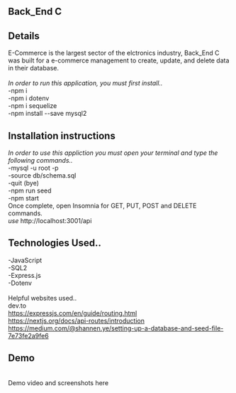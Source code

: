 ## Back_End C
## Details
E-Commerce is the largest sector of the elctronics industry, Back_End C was built for a e-commerce management to create, update, and delete data in their database.
<br><br>
*In order to run this application, you must first install..*<br>
-npm i<br>
-npm i dotenv<br>
-npm i sequelize<br>
-npm install --save mysql2<br>
## Installation instructions
*In order to use this appliction you must open your terminal and type the following commands..*
<br>
-mysql -u root -p<br>
-source db/schema.sql<br>
-quit (bye)<br>
-npm run seed<br>
-npm start
<br>
Once complete, open Insomnia for GET, PUT, POST and DELETE commands.
<br>
*use* http://localhost:3001/api
<br>
## Technologies Used..
-JavaScript<br>
-SQL2<br>
-Express.js<br>
-Dotenv<br>
<br>
Helpful websites used..<br>
dev.to<br>
https://expressjs.com/en/guide/routing.html<br>
https://nextjs.org/docs/api-routes/introduction<br>
https://medium.com/@shannen.ye/setting-up-a-database-and-seed-file-7e73fe2a9fe6
<br>

## Demo
<br>
Demo video and screenshots here
